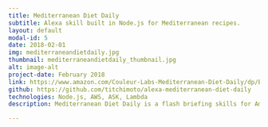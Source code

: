 ```yaml
---
title: Mediterranean Diet Daily
subtitle: Alexa skill built in Node.js for Mediterranean recipes.
layout: default
modal-id: 5
date: 2018-02-01
img: mediterraneandietdaily.jpg
thumbnail: mediterraneandietdaily_thumbnail.jpg
alt: image-alt
project-date: February 2018
link: https://www.amazon.com/Couleur-Labs-Mediterranean-Diet-Daily/dp/B07B8Q71JV
github: https://github.com/titchimoto/alexa-mediterranean-diet-daily
technologies: Node.js, AWS, ASK, Lambda
description: Mediterranean Diet Daily is a flash briefing skills for Amazon Alexa-enabled devices. Everyday you will hear ideas for Breakfast, Lunch and Dinner to help provide inspiration and motivation for your Mediterranean inspired lifestyle.

---
```

